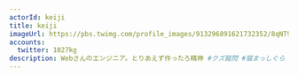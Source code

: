```yaml
---
actorId: keiji
title: keiji
imageUrl: https://pbs.twimg.com/profile_images/913296891621732352/8qNT9Miw_200x200.jpg
accounts:
  twitter: 1027kg
description: Webさんのエンジニア。とりあえず作ったろ精神 #クズ龍閃 #猫まっしぐら #NativeNagoyan
---
```

